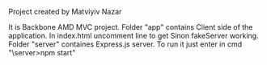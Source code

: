 Project created by Matviyiv Nazar

It is Backbone AMD MVC project.
Folder "app" contains Client side of the application.
In index.html uncomment line to get Sinon fakeServer working.
</br>
Folder "server" containes Express.js server.
To run it just enter in cmd "\server>npm start"